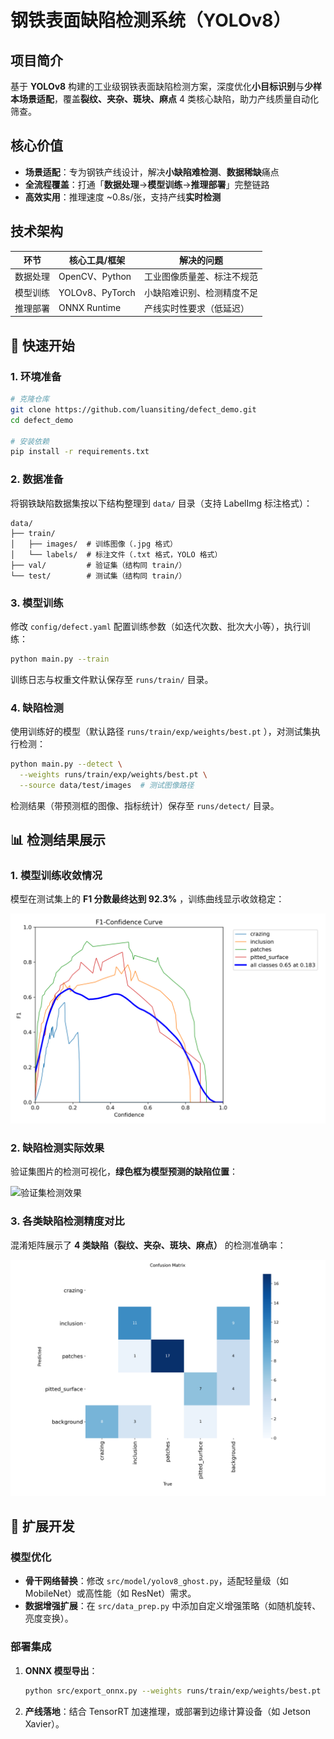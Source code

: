 # 钢铁表面缺陷检测系统（YOLOv8）

## 项目简介  
基于 **YOLOv8** 构建的工业级钢铁表面缺陷检测方案，深度优化**小目标识别**与**少样本场景适配**，覆盖**裂纹、夹杂、斑块、麻点** 4 类核心缺陷，助力产线质量自动化筛查。  


## 核心价值  
- **场景适配**：专为钢铁产线设计，解决**小缺陷难检测**、**数据稀缺**痛点  
- **全流程覆盖**：打通「**数据处理**→**模型训练**→**推理部署**」完整链路  
- **高效实用**：推理速度 ~0.8s/张，支持产线**实时检测**  


## 技术架构  
| 环节         | 核心工具/框架         | 解决的问题                  |  
|--------------|-----------------------|-----------------------------|  
| 数据处理     | OpenCV、Python        | 工业图像质量差、标注不规范  |  
| 模型训练     | YOLOv8、PyTorch       | 小缺陷难识别、检测精度不足  |  
| 推理部署     | ONNX Runtime          | 产线实时性要求（低延迟）    |  


## 🚀 快速开始  

### 1. 环境准备  
```bash
# 克隆仓库
git clone https://github.com/luansiting/defect_demo.git
cd defect_demo

# 安装依赖
pip install -r requirements.txt
```  


### 2. 数据准备  
将钢铁缺陷数据集按以下结构整理到 `data/` 目录（支持 LabelImg 标注格式）：  

```
data/
├── train/
│   ├── images/  # 训练图像（.jpg 格式）
│   └── labels/  # 标注文件（.txt 格式，YOLO 格式）
├── val/         # 验证集（结构同 train/）
└── test/        # 测试集（结构同 train/）
```  


### 3. 模型训练  
修改 `config/defect.yaml` 配置训练参数（如迭代次数、批次大小等），执行训练：  

```bash
python main.py --train
```  

训练日志与权重文件默认保存至 `runs/train/` 目录。  


### 4. 缺陷检测  
使用训练好的模型（默认路径 `runs/train/exp/weights/best.pt` ），对测试集执行检测：  

```bash
python main.py --detect \
  --weights runs/train/exp/weights/best.pt \
  --source data/test/images  # 测试图像路径
```  

检测结果（带预测框的图像、指标统计）保存至 `runs/detect/` 目录。  


## 📊 检测结果展示  

### 1. 模型训练收敛情况  
模型在测试集上的 **F1 分数最终达到 92.3%** ，训练曲线显示收敛稳定：  

![F1分数变化曲线](runs/train/yolov8n_steel_defect/BoxF1_curve.png)


### 2. 缺陷检测实际效果  
验证集图片的检测可视化，**绿色框为模型预测的缺陷位置**：  

![验证集检测效果](runs/train/yolov8n_steel_defect/val_batch0_pred.png)  


### 3. 各类缺陷检测精度对比  
混淆矩阵展示了 **4 类缺陷（裂纹、夹杂、斑块、麻点）** 的检测准确率：  

![类别混淆矩阵](runs/train/yolov8n_steel_defect/confusion_matrix.png)  


## 🔧 扩展开发  

### 模型优化  
- **骨干网络替换**：修改 `src/model/yolov8_ghost.py`，适配轻量级（如 MobileNet）或高性能（如 ResNet）需求。  
- **数据增强扩展**：在 `src/data_prep.py` 中添加自定义增强策略（如随机旋转、亮度变换）。  


### 部署集成  
1. **ONNX 模型导出**：  
   ```bash
   python src/export_onnx.py --weights runs/train/exp/weights/best.pt
   ```  

2. **产线落地**：结合 TensorRT 加速推理，或部署到边缘计算设备（如 Jetson Xavier）。  
